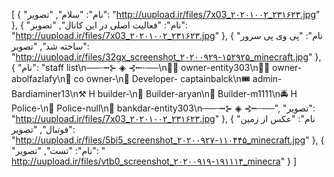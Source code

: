 [
  {
    "نام": "سلام",
    "تصویر": "http://uupload.ir/files/7x03_۲۰۲۰۱۰۰۲_۲۳۱۶۲۳.jpg"
  },
  {
    "نام": "فعالیت اصلی در این کانال",
    "تصویر": "http://uupload.ir/files/7x03_۲۰۲۰۱۰۰۲_۲۳۱۶۲۳.jpg"
  },
  {
    "نام": "پی وی پی سرور ساخته شد",
    "تصویر": "http://uupload.ir/files/32gx_screenshot_۲۰۲۰۰۹۲۹-۱۵۲۹۲۵_minecraft.jpg"
  },
  {
    "نام": "staff list\n──┄┅⊱ ◈ ⊰┅┄──\n👨‍💻 owner-entity303\n👨‍💻 owner-abolfazlafy\n📱 co owner-\n🌟 Developer- captainbalck\n🎟 admin-Bardiaminer13\n⚒ H builder-\n🔨 Builder-aryan\n🔨 Builder-m1‌1‌1‌1\n🚔 H Police-\n🚨 Police-null\n🏦 bankdar-entity303\n──┄┅⊱ ◈ ⊰┅┄──",
    "تصویر": "http://uupload.ir/files/7x03_۲۰۲۰۱۰۰۲_۲۳۱۶۲۳.jpg"
  },
  {
    "نام": "عکس از زمین فوتبال",
    "تصویر": "http://uupload.ir/files/5bi5_screenshot_۲۰۲۰۰۹۲۷-۱۱۰۴۴۵_minecraft.jpg"
  },
  {
    "نام": "تست",
    "تصویر": " http://uupload.ir/files/vtb0_screenshot_۲۰۲۰۰۹۱۹-۱۹۱۱۱۴_minecra"
  }
]
